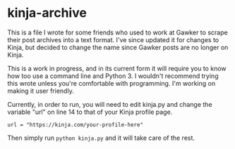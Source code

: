 # kinja-archive

This is a file I wrote for some friends who used to work at Gawker to scrape their post archives into a text format. I've since updated it for changes to Kinja, but decided to change the name since Gawker posts are no longer on Kinja.

This is a work in progress, and in its current form it will require you to know how too use a command line and Python 3. I wouldn't recommend trying this wrote unless you're comfortable with programming. I'm working on making it user friendly.

Currently, in order to run, you will need to edit kinja.py and change the variable "url" on line 14 to that of your Kinja profile page. 

```url = "https://kinja.com/your-profile-here"```

Then simply run `python kinja.py` and it will take care of the rest.
